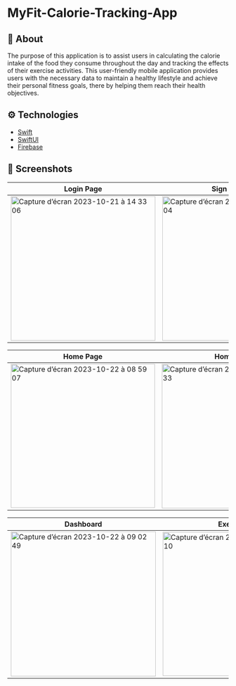 # MyFit-Calorie-Tracking-App

## :calling: About
The purpose of this application is to assist users in calculating the calorie intake of the food they consume throughout the day and tracking the effects of their exercise activities. This user-friendly mobile application provides users with the necessary data to maintain a healthy lifestyle and achieve their personal fitness goals, there by helping them reach their health objectives.

## :gear: Technologies
- [Swift](https://developer.apple.com/swift/)
- [SwiftUI](https://developer.apple.com/xcode/swiftui/)
- [Firebase](https://github.com/firebase/firebase-ios-sdk)


## :camera_flash: Screenshots

| Login Page | Sign Up Page |
| --- | --- |
| <img width="329" alt="Capture d’écran 2023-10-21 à 14 33 06" src="https://github.com/NisanurKorkmaz/MyFit-Calorie-Tracking-App/assets/80275552/6d047203-21e1-44bf-9d48-131e32c23058"> |<img width="329" alt="Capture d’écran 2023-10-21 à 14 35 04" src="https://github.com/NisanurKorkmaz/MyFit-Calorie-Tracking-App/assets/80275552/1330f811-1b1b-4f90-a3d3-165db06d3f89"> |

| Home Page| Home Page|
| --- | --- |
|<img width="328" alt="Capture d’écran 2023-10-22 à 08 59 07" src="https://github.com/NisanurKorkmaz/MyFit-Calorie-Tracking-App/assets/80275552/5321cf87-49c1-4c7b-9075-8fb7f1aed1d2">|<img width="329" alt="Capture d’écran 2023-10-22 à 08 59 33" src="https://github.com/NisanurKorkmaz/MyFit-Calorie-Tracking-App/assets/80275552/dcb88308-2ead-49c5-b33a-0397a88030e7">|

| Dashboard| Exercices |
| --- | --- |
|<img width="330" alt="Capture d’écran 2023-10-22 à 09 02 49" src="https://github.com/NisanurKorkmaz/MyFit-Calorie-Tracking-App/assets/80275552/b5bc975f-119e-4dc9-a57b-5084693b4597">|<img width="328" alt="Capture d’écran 2023-10-22 à 09 03 10" src="https://github.com/NisanurKorkmaz/MyFit-Calorie-Tracking-App/assets/80275552/7ae34bd4-7664-4315-b47e-92ae86f80b24">|
